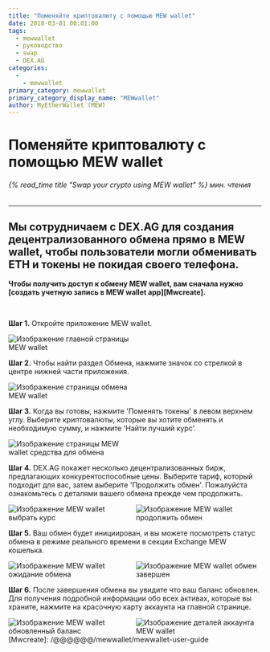 ```yaml
---
title: "Поменяйте криптовалюту с помощью MEW wallet"
date: 2018-03-01 00:01:00
tags:
  - mewwallet
  - руководство
  - swap
  - DEX.AG
categories:
  - 
    - mewwallet
primary_category: mewwallet
primary_category_display_name: "MEWwallet"
author: MyEtherWallet (MEW)
---
```


# **Поменяйте криптовалюту с помощью MEW wallet**

###### {% read_time title "Swap your crypto using MEW wallet" %} мин. чтения

* * *

## Мы сотрудничаем с DEX.AG для создания децентрализованного обмена прямо в MEW wallet, чтобы пользователи могли обменивать ETH и токены не покидая своего телефона.

**Чтобы получить доступ к обмену MEW wallet, вам сначала нужно [создать учетную запись в MEW wallet app][Mwcreate].**

<br>

**Шаг 1.** Откройте приложение MEW wallet.

<img src="/images/posts/mewconnect/mws1.jpg" alt="Изображение главной страницы MEW wallet" style="max-width: 250px;" />

**Шаг 2.** Чтобы найти раздел Обмена, нажмите значок со стрелкой в центре нижней части приложения.

<img src="/images/posts/mewconnect/mws2.jpg" alt="Изображение страницы обмена MEW wallet" style="max-width: 250px;" />

**Шаг 3.** Когда вы готовы, нажмите 'Поменять токены' в левом верхнем углу. Выберите криптовалюты, которые вы хотите обменять и необходимую сумму, и нажмите 'Найти лучший курс'.

<img src="/images/posts/mewconnect/mws3.jpg" alt="Изображение страницы MEW wallet средства для обмена" style="max-width: 250px;" />

**Шаг 4.** DEX.AG покажет несколько децентрализованных бирж, предлагающих конкурентоспособные цены. Выберите тариф, который подходит для вас, затем выберите 'Продолжить обмен'. Пожалуйста ознакомьтесь с деталями вашего обмена прежде чем продолжить.

<div class="d-flex justify-content-center flex-wrap margin-0">
  <img src="/images/posts/mewconnect/mws4.jpg" alt="Изображение MEW wallet выбрать курс" style="max-width: 250px;" />
  <img src="/images/posts/mewconnect/mws5.jpg" alt="Изображение MEW wallet продолжить обмен" style="max-width: 250px;" />
</div>

**Шаг 5.** Ваш обмен будет инициирован, и вы можете посмотреть статус обмена в режиме реального времени в секции Exchange MEW кошелька.

<div class="d-flex justify-content-center flex-wrap margin-0">
  <img src="/images/posts/mewconnect/mws7.jpg" alt="Изображение MEW wallet ожидание обмена" style="max-width: 250px;" />
  <img src="/images/posts/mewconnect/mws8.jpg" alt="Изображение MEW wallet обмен завершен" style="max-width: 250px;" />
</div>

**Шаг 6.** После завершения обмена вы увидите что ваш баланс обновлен. Для получения подробной информации обо всех активах, которые вы храните, нажмите на красочную карту аккаунта на главной странице.

<div class="d-flex justify-content-center flex-wrap margin-0">
  <img src="/images/posts/mewconnect/mws9.jpg" alt="Изображение MEW wallet обновленный баланс" style="max-width: 250px;" />
  <img src="/images/posts/mewconnect/mws10.jpg" alt="Изображение деталей аккаунта MEW wallet" style="max-width: 250px;" />
</div>
[Mwcreate]: /@@@@@@/mewwallet/mewwallet-user-guide
